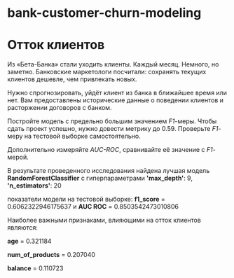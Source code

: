 # bank-customer-churn-modeling
# Отток клиентов

Из «Бета-Банка» стали уходить клиенты. Каждый месяц. Немного, но заметно. Банковские маркетологи посчитали: сохранять текущих клиентов дешевле, чем привлекать новых.

Нужно спрогнозировать, уйдёт клиент из банка в ближайшее время или нет. Вам предоставлены исторические данные о поведении клиентов и расторжении договоров с банком. 

Постройте модель с предельно большим значением *F1*-меры. Чтобы сдать проект успешно, нужно довести метрику до 0.59. Проверьте *F1*-меру на тестовой выборке самостоятельно.

Дополнительно измеряйте *AUC-ROC*, сравнивайте её значение с *F1*-мерой.

В результате проведенного исследования найдена лучшая модель **RandomForestClassifier** с гиперпараметрами
**'max_depth'**: 9, **'n_estimators'**: 20

показатели модели на тестовой выборке: **f1_score** = 0.6062322946175637 и **AUC ROC** = 0.8503542473010806


Наиболее важными признаками, влияющими на отток клиентов являются:

**age** = 0.321184

**num_of_products** = 0.207040

**balance** = 0.110723